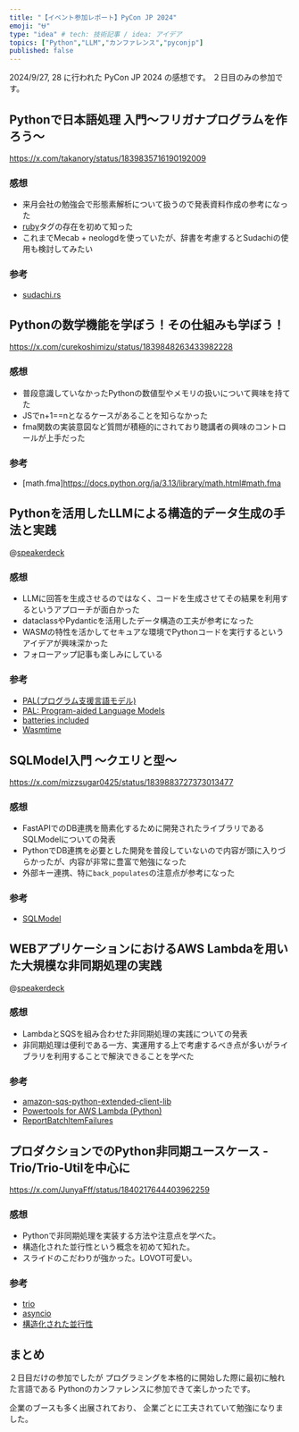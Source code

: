 ```yaml
---
title: "【イベント参加レポート】PyCon JP 2024"
emoji: "⛎"
type: "idea" # tech: 技術記事 / idea: アイデア
topics: ["Python","LLM","カンファレンス","pyconjp"]
published: false
---
```


2024/9/27, 28 に行われた PyCon JP 2024 の感想です。
２日目のみの参加です。

## Pythonで日本語処理 入門〜フリガナプログラムを作ろう〜

https://x.com/takanory/status/1839835716190192009

### 感想

- 来月会社の勉強会で形態素解析について扱うので発表資料作成の参考になった
- [ruby](https://developer.mozilla.org/ja/docs/Web/HTML/Element/ruby)タグの存在を初めて知った
- これまでMecab + neologdを使っていたが、辞書を考慮するとSudachiの使用も検討してみたい

### 参考

- [sudachi.rs](https://github.com/WorksApplications/sudachi.rs)

## Pythonの数学機能を学ぼう！その仕組みも学ぼう！

https://x.com/curekoshimizu/status/1839848263433982228

### 感想

- 普段意識していなかったPythonの数値型やメモリの扱いについて興味を持てた
- JSでn+1==nとなるケースがあることを知らなかった
- fma関数の実装意図など質問が積極的にされており聴講者の興味のコントロールが上手だった

### 参考

- [math.fma]https://docs.python.org/ja/3.13/library/math.html#math.fma

## Pythonを活用したLLMによる構造的データ生成の手法と実践

@[speakerdeck](5611881887e94ab19953b9eaf60daf7d)

### 感想

- LLMに回答を生成させるのではなく、コードを生成させてその結果を利用するというアプローチが面白かった
- dataclassやPydanticを活用したデータ構造の工夫が参考になった
- WASMの特性を活かしてセキュアな環境でPythonコードを実行するというアイデアが興味深かった
- フォローアップ記事も楽しみにしている

### 参考

- [PAL(プログラム支援言語モデル)](https://www.promptingguide.ai/jp/techniques/pal)
- [PAL: Program-aided Language Models](https://proceedings.mlr.press/v202/gao23f.html)
- [batteries included](https://docs.python.org/ja/3/tutorial/stdlib.html#batteries-included)
- [Wasmtime](https://wasmtime.dev/)

## SQLModel入門 〜クエリと型〜

https://x.com/mizzsugar0425/status/1839883727373013477

### 感想

- FastAPIでのDB連携を簡素化するために開発されたライブラリであるSQLModelについての発表
- PythonでDB連携を必要とした開発を普段していないので内容が頭に入りづらかったが、内容が非常に豊富で勉強になった
- 外部キー連携、特に`back_populates`の注意点が参考になった

### 参考

- [SQLModel](https://sqlmodel.tiangolo.com/)

## WEBアプリケーションにおけるAWS Lambdaを用いた大規模な非同期処理の実践

@[speakerdeck](f76a5d300ea7448ba4e16faaac89e9f4)

### 感想

- LambdaとSQSを組み合わせた非同期処理の実践についての発表
- 非同期処理は便利である一方、実運用する上で考慮するべき点が多いがライブラリを利用することで解決できることを学べた 

### 参考
- [amazon-sqs-python-extended-client-lib](https://github.com/awslabs/amazon-sqs-python-extended-client-lib)
- [Powertools for AWS Lambda (Python)](https://docs.powertools.aws.dev/lambda/python/latest/)
- [ReportBatchItemFailures](https://docs.aws.amazon.com/ja_jp/lambda/latest/dg/services-sqs-errorhandling.html)

## プロダクションでのPython非同期ユースケース - Trio/Trio-Utilを中心に

https://x.com/JunyaFff/status/1840217644403962259

### 感想

- Pythonで非同期処理を実装する方法や注意点を学べた。
- 構造化された並行性という概念を初めて知れた。
- スライドのこだわりが強かった。LOVOT可愛い。

### 参考

- [trio](https://github.com/python-trio/trio)
- [asyncio](https://docs.python.org/ja/3/library/asyncio.html)
- [構造化された並行性](https://trio.readthedocs.io/en/stable/reference-core.html#structured-concurrency)

## まとめ

２日目だけの参加でしたが
プログラミングを本格的に開始した際に最初に触れた言語である
Pythonのカンファレンスに参加できて楽しかったです。

企業のブースも多く出展されており、
企業ごとに工夫されていて勉強になりました。
